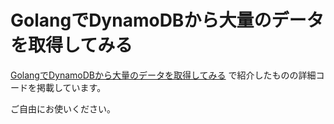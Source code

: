 # GolangでDynamoDBから大量のデータを取得してみる
[GolangでDynamoDBから大量のデータを取得してみる](https://qiita.com/yu-croco/items/df658f8b435a5505450c) で紹介したものの詳細コードを掲載しています。

ご自由にお使いください。